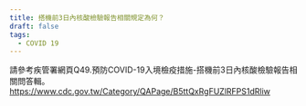 ```yaml
---
title: 搭機前3日內核酸檢驗報告相關規定為何？
draft: false
tags:
  - COVID 19
---
```

請參考疾管署網頁Q49.預防COVID-19入境檢疫措施-搭機前3日內核酸檢驗報告相關問答輯。<https://www.cdc.gov.tw/Category/QAPage/B5ttQxRgFUZlRFPS1dRliw>